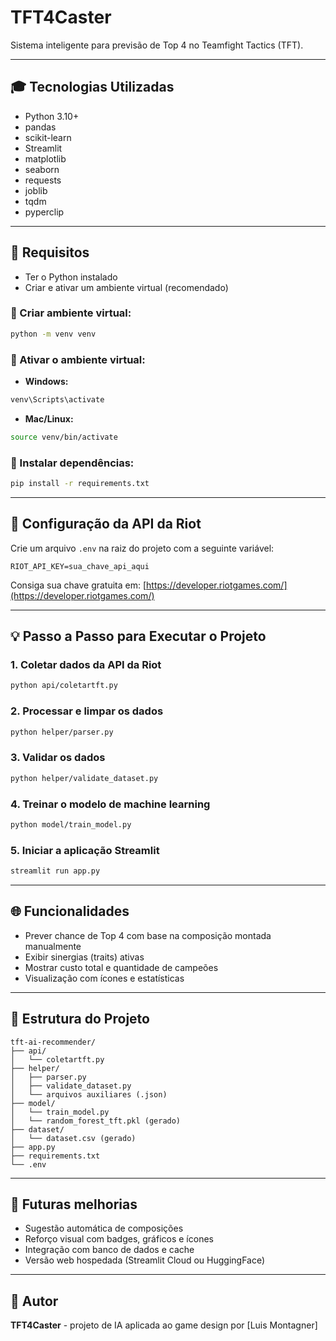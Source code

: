 # TFT4Caster

Sistema inteligente para previsão de Top 4 no Teamfight Tactics (TFT).

---

## 🎓 Tecnologias Utilizadas

* Python 3.10+
* pandas
* scikit-learn
* Streamlit
* matplotlib
* seaborn
* requests
* joblib
* tqdm
* pyperclip

---

## 🚫 Requisitos

* Ter o Python instalado
* Criar e ativar um ambiente virtual (recomendado)

### 🔹 Criar ambiente virtual:

```bash
python -m venv venv
```

### 🔹 Ativar o ambiente virtual:

* **Windows:**

```bash
venv\Scripts\activate
```

* **Mac/Linux:**

```bash
source venv/bin/activate
```

### 🔹 Instalar dependências:

```bash
pip install -r requirements.txt
```

---

## 🔐 Configuração da API da Riot

Crie um arquivo `.env` na raiz do projeto com a seguinte variável:

```env
RIOT_API_KEY=sua_chave_api_aqui
```

Consiga sua chave gratuita em: [https://developer.riotgames.com/](https://developer.riotgames.com/)

---

## 💡 Passo a Passo para Executar o Projeto

### 1. Coletar dados da API da Riot

```bash
python api/coletartft.py
```

### 2. Processar e limpar os dados

```bash
python helper/parser.py
```

### 3. Validar os dados

```bash
python helper/validate_dataset.py
```

### 4. Treinar o modelo de machine learning

```bash
python model/train_model.py
```

### 5. Iniciar a aplicação Streamlit

```bash
streamlit run app.py
```

---

## 🌐 Funcionalidades

* Prever chance de Top 4 com base na composição montada manualmente
* Exibir sinergias (traits) ativas
* Mostrar custo total e quantidade de campeões
* Visualização com ícones e estatísticas

---

## 📁 Estrutura do Projeto

```
tft-ai-recommender/
├── api/
│   └── coletartft.py
├── helper/
│   ├── parser.py
│   ├── validate_dataset.py
│   └── arquivos auxiliares (.json)
├── model/
│   └── train_model.py
│   └── random_forest_tft.pkl (gerado)
├── dataset/
│   └── dataset.csv (gerado)
├── app.py
├── requirements.txt
└── .env
```

---

## 🚀 Futuras melhorias

* Sugestão automática de composições
* Reforço visual com badges, gráficos e ícones
* Integração com banco de dados e cache
* Versão web hospedada (Streamlit Cloud ou HuggingFace)

---

## 👤 Autor

**TFT4Caster** - projeto de IA aplicada ao game design por \[Luis Montagner]
